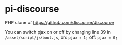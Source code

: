 pi-discourse
============

PHP clone of https://github.com/discourse/discourse

You can switch pjax on or off by changing line 39 in `/asset/script/js/boot.js`,
on: `pjax = 1;` 
off: `pjax = 0;`
